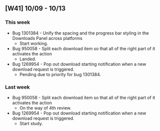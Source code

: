 ## [W41] 10/09 - 10/13 ##

### This week ###
- Bug 1301384 - Unify the spacing and the progress bar styling in the Downloads Panel across platforms
  - Start working.
- Bug 950058 - Split each download item so that all of the right part of it activates the action
  - Landed.
- Bug 1269954 - Pop out download starting notification when a new download request is triggered.
  - Pending due to priority for bug 1301384.



### Last week ###
- Bug 950058 - Split each download item so that all of the right part of it activates the action
  - On the way of 4th review.
- Bug 1269954 - Pop out download starting notification when a new download request is triggered.
  - Start study.
